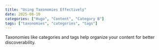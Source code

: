 ```yaml
---
title: "Using Taxonomies Effectively"
date: 2025-08-10
categories: ["Hugo", "Content", "Category B"]
tags: ["taxonomies", "categories", "tags"]
---
```


Taxonomies like categories and tags help organize your content for better discoverability.